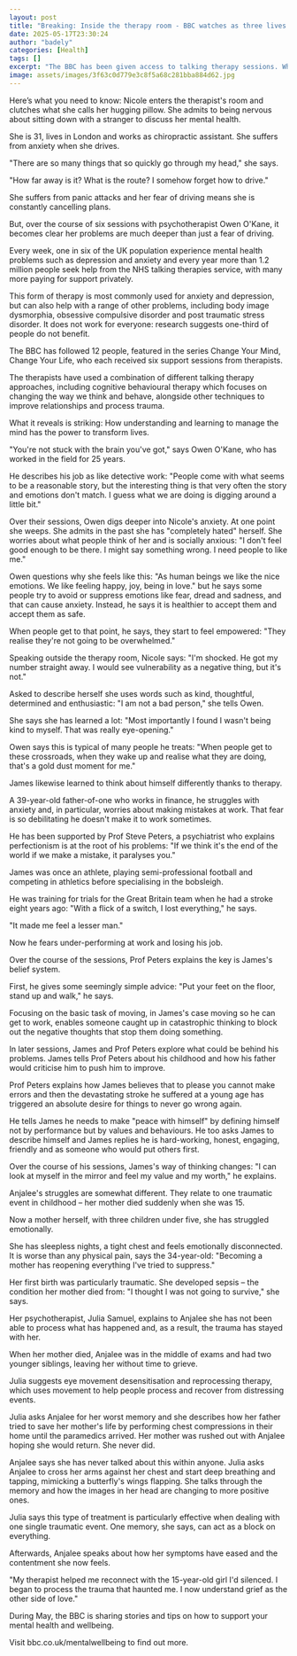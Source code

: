 ```yaml
---
layout: post
title: "Breaking: Inside the therapy room - BBC watches as three lives change"
date: 2025-05-17T23:30:24
author: "badely"
categories: [Health]
tags: []
excerpt: "The BBC has been given access to talking therapy sessions. What it reveals is striking - how managing the mind can transform lives."
image: assets/images/3f63c0d779e3c8f5a68c281bba884d62.jpg
---
```


Here’s what you need to know: Nicole enters the therapist's room and clutches what she calls her hugging pillow. She admits to being nervous about sitting down with a stranger to discuss her mental health.

She is 31, lives in London and works as chiropractic assistant. She suffers from anxiety when she drives.

"There are so many things that so quickly go through my head," she says. 

"How far away is it? What is the route? I somehow forget how to drive."

She suffers from panic attacks and her fear of driving means she is constantly cancelling plans.

But, over the course of six sessions with psychotherapist Owen O'Kane, it becomes clear her problems are much deeper than just a fear of driving.

Every week, one in six of the UK population experience mental health problems such as depression and anxiety and every year more than 1.2 million people seek help from the NHS talking therapies service, with many more paying for support privately.

This form of therapy is most commonly used for anxiety and depression, but can also help with a range of other problems, including body image dysmorphia, obsessive compulsive disorder and post traumatic stress disorder. It does not work for everyone: research suggests one-third of people do not benefit.

The BBC has followed 12 people, featured in the series Change Your Mind, Change Your Life, who each received six support sessions from therapists. 

The therapists have used a combination of different talking therapy approaches, including cognitive behavioural therapy which focuses on changing the way we think and behave, alongside other techniques to improve relationships and process trauma.

What it reveals is striking: How understanding and learning to manage the mind has the power to transform lives.

"You're not stuck with the brain you've got," says Owen O'Kane, who has worked in the field for 25 years. 

He describes his job as like detective work: "People come with what seems to be a reasonable story, but the interesting thing is that very often the story and emotions don't match. I guess what we are doing is digging around a little bit." 

Over their sessions, Owen digs deeper into Nicole's anxiety. At one point she weeps. She admits in the past she has "completely hated" herself. She worries about what people think of her and is socially anxious: "I don't feel good enough to be there. I might say something wrong. I need people to like me."

Owen questions why she feels like this: "As human beings we like the nice emotions. We like feeling happy, joy, being in love." but he says some people try to avoid or suppress emotions like fear, dread and sadness, and that can cause anxiety. Instead, he says it is healthier to accept them and accept them as safe. 

When people get to that point, he says, they start to feel empowered: "They realise they're not going to be overwhelmed."

Speaking outside the therapy room, Nicole says: "I'm shocked. He got my number straight away. I would see vulnerability as a negative thing, but it's not."

Asked to describe herself she uses words such as kind, thoughtful, determined and enthusiastic: "I am not a bad person," she tells Owen.

She says she has learned a lot: "Most importantly I found I wasn't being kind to myself. That was really eye-opening."

Owen says this is typical of many people he treats: "When people get to these crossroads, when they wake up and realise what they are doing, that's a gold dust moment for me."

James likewise learned to think about himself differently thanks to therapy.

A 39-year-old father-of-one who works in finance, he struggles with anxiety and, in particular, worries about making mistakes at work. That fear is so debilitating he doesn't make it to work sometimes.

He has been supported by Prof Steve Peters, a psychiatrist who explains perfectionism is at the root of his problems: "If we think it's the end of the world if we make a mistake, it paralyses you."

James was once an athlete, playing semi-professional football and competing in athletics before specialising in the bobsleigh. 

He was training for trials for the Great Britain team when he had a stroke eight years ago: "With a flick of a switch, I lost everything," he says. 

"It made me feel a lesser man."

Now he fears under-performing at work and losing his job.

Over the course of the sessions, Prof Peters explains the key is James's belief system.

First, he gives some seemingly simple advice: "Put your feet on the floor, stand up and walk," he says. 

Focusing on the basic task of moving, in James's case moving so he can get to work, enables someone caught up in catastrophic thinking to block out the negative thoughts that stop them doing something.

In later sessions, James and Prof Peters explore what could be behind his problems. James tells Prof Peters about his childhood and how his father would criticise him to push him to improve.

Prof Peters explains how James believes that to please you cannot make errors and then the devastating stroke he suffered at a young age has triggered an absolute desire for things to never go wrong again.

He tells James he needs to make "peace with himself" by defining himself not by performance but by values and behaviours. He too asks James to describe himself and James replies he is hard-working, honest, engaging, friendly and as someone who would put others first.

Over the course of his sessions, James's way of thinking changes: "I can look at myself in the mirror and feel my value and my worth," he explains.

Anjalee's struggles are somewhat different. They relate to one traumatic event in childhood – her mother died suddenly when she was 15.

Now a mother herself, with three children under five, she has struggled emotionally.

She has sleepless nights, a tight chest and feels emotionally disconnected. It is worse than any physical pain, says the 34-year-old: "Becoming a mother has reopening everything I've tried to suppress."

Her first birth was particularly traumatic. She developed sepsis – the condition her mother died from: "I thought I was not going to survive," she says. 

Her psychotherapist, Julia Samuel, explains to Anjalee she has not been able to process what has happened and, as a result, the trauma has stayed with her. 

When her mother died, Anjalee was in the middle of exams and had two younger siblings, leaving her without time to grieve. 

Julia suggests eye movement desensitisation and reprocessing therapy, which uses movement to help people process and recover from distressing events.

Julia asks Anjalee for her worst memory and she describes how her father tried to save her mother's life by performing chest compressions in their home until the paramedics arrived. Her mother was rushed out with Anjalee hoping she would return. She never did.

Anjalee says she has never talked about this within anyone. Julia asks Anjalee to cross her arms against her chest and start deep breathing and tapping, mimicking a butterfly's wings flapping. She talks through the memory and how the images in her head are changing to more positive ones.

Julia says this type of treatment is particularly effective when dealing with one single traumatic event. One memory, she says, can act as a block on everything.

Afterwards, Anjalee speaks about how her symptoms have eased and the contentment she now feels. 

"My therapist helped me reconnect with the 15-year-old girl I'd silenced. I began to process the trauma that haunted me. I now understand grief as the other side of love."

During May, the BBC is sharing stories and tips on how to support your mental health and wellbeing.

Visit bbc.co.uk/mentalwellbeing to find out more.


